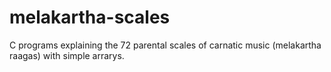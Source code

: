 # melakartha-scales
C programs explaining the 72 parental scales of carnatic music (melakartha raagas) with simple arrarys.
